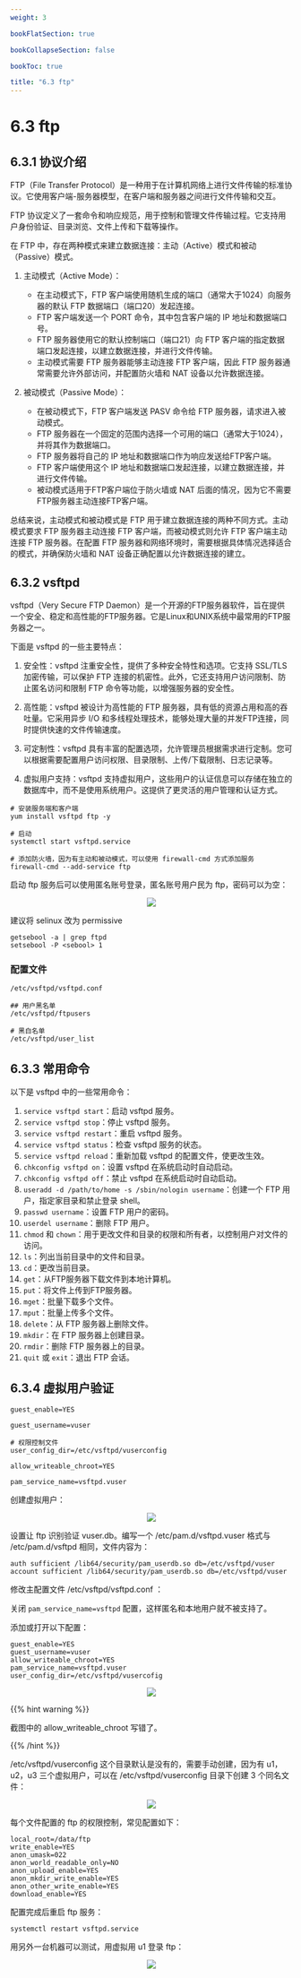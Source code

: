 ```yaml
---
weight: 3

bookFlatSection: true

bookCollapseSection: false

bookToc: true

title: "6.3 ftp"
---
```


# 6.3 ftp

## 6.3.1 协议介绍

FTP（File Transfer Protocol）是一种用于在计算机网络上进行文件传输的标准协议。它使用客户端-服务器模型，在客户端和服务器之间进行文件传输和交互。

FTP 协议定义了一套命令和响应规范，用于控制和管理文件传输过程。它支持用户身份验证、目录浏览、文件上传和下载等操作。

在 FTP 中，存在两种模式来建立数据连接：主动（Active）模式和被动（Passive）模式。

1. 主动模式（Active Mode）：
    - 在主动模式下，FTP 客户端使用随机生成的端口（通常大于1024）向服务器的默认 FTP 数据端口（端口20）发起连接。
    - FTP 客户端发送一个 PORT 命令，其中包含客户端的 IP 地址和数据端口号。
    - FTP 服务器使用它的默认控制端口（端口21）向 FTP 客户端的指定数据端口发起连接，以建立数据连接，并进行文件传输。
    - 主动模式需要 FTP 服务器能够主动连接 FTP 客户端，因此 FTP 服务器通常需要允许外部访问，并配置防火墙和 NAT 设备以允许数据连接。

2. 被动模式（Passive Mode）：
    - 在被动模式下，FTP 客户端发送 PASV 命令给 FTP 服务器，请求进入被动模式。
    - FTP 服务器在一个固定的范围内选择一个可用的端口（通常大于1024），并将其作为数据端口。
    - FTP 服务器将自己的 IP 地址和数据端口作为响应发送给FTP客户端。
    - FTP 客户端使用这个 IP 地址和数据端口发起连接，以建立数据连接，并进行文件传输。
    - 被动模式适用于FTP客户端位于防火墙或 NAT 后面的情况，因为它不需要FTP服务器主动连接FTP客户端。

总结来说，主动模式和被动模式是 FTP 用于建立数据连接的两种不同方式。主动模式要求 FTP 服务器主动连接 FTP 客户端，而被动模式则允许 FTP 客户端主动连接 FTP 服务器。在配置 FTP 服务器和网络环境时，需要根据具体情况选择适合的模式，并确保防火墙和 NAT 设备正确配置以允许数据连接的建立。

## 6.3.2 vsftpd

vsftpd（Very Secure FTP Daemon）是一个开源的FTP服务器软件，旨在提供一个安全、稳定和高性能的FTP服务器。它是Linux和UNIX系统中最常用的FTP服务器之一。

下面是 vsftpd 的一些主要特点：

1. 安全性：vsftpd 注重安全性，提供了多种安全特性和选项。它支持 SSL/TLS 加密传输，可以保护 FTP 连接的机密性。此外，它还支持用户访问限制、防止匿名访问和限制 FTP 命令等功能，以增强服务器的安全性。

2. 高性能：vsftpd 被设计为高性能的 FTP 服务器，具有低的资源占用和高的吞吐量。它采用异步 I/O 和多线程处理技术，能够处理大量的并发FTP连接，同时提供快速的文件传输速度。

3. 可定制性：vsftpd 具有丰富的配置选项，允许管理员根据需求进行定制。您可以根据需要配置用户访问权限、目录限制、上传/下载限制、日志记录等。

4. 虚拟用户支持：vsftpd 支持虚拟用户，这些用户的认证信息可以存储在独立的数据库中，而不是使用系统用户。这提供了更灵活的用户管理和认证方式。

```shell
# 安装服务端和客户端
yum install vsftpd ftp -y

# 启动
systemctl start vsftpd.service

# 添加防火墙，因为有主动和被动模式，可以使用 firewall-cmd 方式添加服务
firewall-cmd --add-service ftp

```

启动 ftp 服务后可以使用匿名账号登录，匿名账号用户民为 ftp，密码可以为空：

<div align="center"><img src="https://cdn.xiaobinqt.cn/xiaobinqt.io/20230709/c509e9a4a9b54aa88963530f8094d4d7.png" width=  /></div>

建议将 selinux 改为 permissive

```shell
getsebool -a | grep ftpd
setsebool -P <sebool> 1
```

### 配置文件

```shell
/etc/vsftpd/vsftpd.conf

## 用户黑名单
/etc/vsftpd/ftpusers

# 黑白名单
/etc/vsftpd/user_list

```

## 6.3.3 常用命令

以下是 vsftpd 中的一些常用命令：

1. `service vsftpd start`：启动 vsftpd 服务。
2. `service vsftpd stop`：停止 vsftpd 服务。
3. `service vsftpd restart`：重启 vsftpd 服务。
4. `service vsftpd status`：检查 vsftpd 服务的状态。
5. `service vsftpd reload`：重新加载 vsftpd 的配置文件，使更改生效。
6. `chkconfig vsftpd on`：设置 vsftpd 在系统启动时自动启动。
7. `chkconfig vsftpd off`：禁止 vsftpd 在系统启动时自动启动。
8. `useradd -d /path/to/home -s /sbin/nologin username`：创建一个 FTP 用户，指定家目录和禁止登录 shell。
9. `passwd username`：设置 FTP 用户的密码。
10. `userdel username`：删除 FTP 用户。
11. `chmod` 和 `chown`：用于更改文件和目录的权限和所有者，以控制用户对文件的访问。
12. `ls`：列出当前目录中的文件和目录。
13. `cd`：更改当前目录。
14. `get`：从FTP服务器下载文件到本地计算机。
15. `put`：将文件上传到FTP服务器。
16. `mget`：批量下载多个文件。
17. `mput`：批量上传多个文件。
18. `delete`：从 FTP 服务器上删除文件。
19. `mkdir`：在 FTP 服务器上创建目录。
20. `rmdir`：删除 FTP 服务器上的目录。
21. `quit` 或 `exit`：退出 FTP 会话。

## 6.3.4 虚拟用户验证

```shell
guest_enable=YES

guest_username=vuser

# 权限控制文件
user_config_dir=/etc/vsftpd/vuserconfig

allow_writeable_chroot=YES

pam_service_name=vsftpd.vuser

```

创建虚拟用户：

<div align="center"><img src="https://cdn.xiaobinqt.cn/xiaobinqt.io/20230710/0461692174c048bfb19697799d48a214.png" width=  /></div>

[//]: # (<div align="center"><img src="https://cdn.xiaobinqt.cn/xiaobinqt.io/20230709/8ebb39f6d526401fbf90a7804c03d1b8.png" width=  /></div>)

设置让 ftp 识别验证 vuser.db。编写一个 /etc/pam.d/vsftpd.vuser 格式与 /etc/pam.d/vsftpd 相同，文件内容为：

```shell
auth sufficient /lib64/security/pam_userdb.so db=/etc/vsftpd/vuser
account sufficient /lib64/security/pam_userdb.so db=/etc/vsftpd/vuser

```

修改主配置文件 /etc/vsftpd/vsftpd.conf ：

关闭 `pam_service_name=vsftpd` 配置，这样匿名和本地用户就不被支持了。

添加或打开以下配置：

```shell
guest_enable=YES
guest_username=vuser
allow_writeable_chroot=YES
pam_service_name=vsftpd.vuser
user_config_dir=/etc/vsftpd/vusercofig
```

<div align="center"><img src="https://cdn.xiaobinqt.cn/xiaobinqt.io/20230710/0d5824e6fc4642fd9e7c7eab18847c5b.png" width=  /></div>

{{% hint warning %}}

截图中的 allow_writeable_chroot 写错了。

{{% /hint %}}

/etc/vsftpd/vuserconfig 这个目录默认是没有的，需要手动创建，因为有 u1，u2，u3 三个虚拟用户，可以在 /etc/vsftpd/vuserconfig 目录下创建 3 个同名文件：

<div align="center"><img src="https://cdn.xiaobinqt.cn/xiaobinqt.io/20230710/80314198cc5840df9c23319015d2db9f.png" width=  /></div>

[//]: # (<div align="center"><img src="https://cdn.xiaobinqt.cn/xiaobinqt.io/20230709/60ab2c9a40894507963b57a0400ee402.png" width=  /></div>)

每个文件配置的 ftp 的权限控制，常见配置如下：

```shell
local_root=/data/ftp
write_enable=YES
anon_umask=022
anon_world_readable_only=NO
anon_upload_enable=YES
anon_mkdir_write_enable=YES
anon_other_write_enable=YES
download_enable=YES
```

配置完成后重启 ftp 服务：

```shell
systemctl restart vsftpd.service
```

用另外一台机器可以测试，用虚拟用 u1 登录 ftp：

<div align="center"><img src="https://cdn.xiaobinqt.cn/xiaobinqt.io/20230710/de3d46dedef749d9b35e8c86b1ceaf8c.png" width=  /></div>











